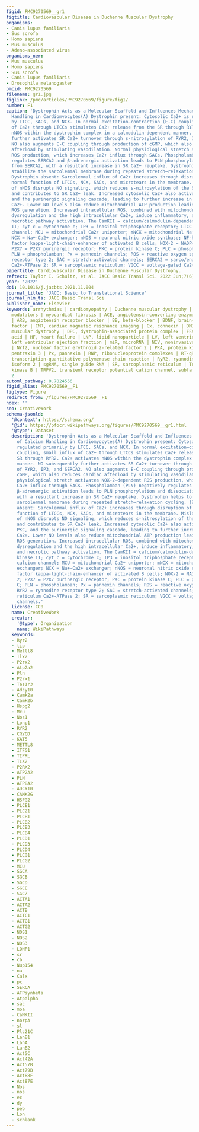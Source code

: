 ```yaml
---
figid: PMC9270569__gr1
figtitle: Cardiovascular Disease in Duchenne Muscular Dystrophy
organisms:
- Canis lupus familiaris
- Sus scrofa
- Homo sapiens
- Mus musculus
- Adeno-associated virus
organisms_ner:
- Mus musculus
- Homo sapiens
- Sus scrofa
- Canis lupus familiaris
- Drosophila melanogaster
pmcid: PMC9270569
filename: gr1.jpg
figlink: /pmc/articles/PMC9270569/figure/fig1/
number: F1
caption: 'Dystrophin Acts as a Molecular Scaffold and Influences Mechanisms of Calcium
  Handling in Cardiomyocytes(A) Dystrophin present: Cytosolic Ca2+ is regulated primarily
  by LTCC, SACs, and NCX. In normal excitation–contraction (E-C) coupling, small influx
  of Ca2+ through LTCCs stimulates Ca2+ release from the SR through RYR2. Ca2+ activates
  nNOS within the dystrophin complex in a calmodulin-dependent manner. NO subsequently
  further activates SR Ca2+ turnover through s-nitrosylation of RYR2, IP3, and SERCA2.
  NO also augments E-C coupling through production of cGMP, which also reduces cardiac
  afterload by stimulating vasodilation. Normal physiological stretch activates NOX-2–dependent
  ROS production, which increases Ca2+ influx through SACs. Phospholamban (PLN) negatively
  regulates SERCA2 and β-adrenergic activation leads to PLN phosphorylation and dissociation
  from SERCA2, with a resultant increase in SR Ca2+ reuptake. Dystrophin helps to
  stabilize the sarcolemmal membrane during repeated stretch–relaxation cycling. (B)
  Dystrophin absent: Sarcolemmal influx of Ca2+ increases through disruption of the
  normal function of LTCCs, NCX, SACs, and microtears in the membrane. Mislocalization
  of nNOS disrupts NO signaling, which reduces s-nitrosylation of the SR channels
  and contributes to SR Ca2+ leak. Increased cytosolic Ca2+ also actives CAMKII, PKC,
  and the purinergic signaling cascade, leading to further increase in intracellular
  Ca2+. Lower NO levels also reduce mitochondrial ATP production leading to increased
  ROS generation. Increased intracellular ROS, combined with mitochondrial energetics
  dysregulation and the high intracellular Ca2+, induce inflammatory, apoptotic, and
  necrotic pathway activation. The CamKII = calcium/calmodulin-dependent protein kinase
  II; cyt c = cytochrome c; IP3 = inositol triphosphate receptor; LTCC = L-type calcium
  channel; MCU = mitochondrial Ca2+ uniporter; mNCX = mitochondrial Na+-Ca2+ exchanger;
  NCX = Na+-Ca2+ exchanger; nNOS = neuronal nitric oxide synthase; NF-kB = nuclear
  factor kappa-light-chain-enhancer of activated B cells; NOX-2 = NADPH oxidase 2;
  P2X7 = P2X7 purinergic receptor; PKC = protein kinase C; PLC = phospholipase C;
  PLN = phospholamban; Px = pannexin channels; ROS = reactive oxygen species; RYR2 = ryanodine
  receptor type 2; SAC = stretch-activated channels; SERCA2 = sarco/endoplasmic reticulum
  Ca2+-ATPase 2; SR = sarcoplasmic reticulum; VGCC = voltage-gated Ca2+ channels.'
papertitle: Cardiovascular Disease in Duchenne Muscular Dystrophy.
reftext: Taylor I. Schultz, et al. JACC Basic Transl Sci. 2022 Jun;7(6):608-625.
year: '2022'
doi: 10.1016/j.jacbts.2021.11.004
journal_title: 'JACC: Basic to Translational Science'
journal_nlm_ta: JACC Basic Transl Sci
publisher_name: Elsevier
keywords: arrhythmias | cardiomyopathy | Duchenne muscular dystrophy | inflammatory
  modulators | myocardial fibrosis | ACE, angiotensin-converting enzyme | ApN, adiponectin
  | ARB, angiotensin receptor blocker | BB, beta-blocker | BDNF, brain-derived neurotrophic
  factor | CMR, cardiac magnetic resonance imaging | Cx, connexin | DMD, Duchenne
  muscular dystrophy | DPC, dystrophin-associated protein complex | FFA, free fatty
  acid | HF, heart failure | LNP, lipid nanoparticle | LV, left ventricular | LVEF,
  left ventricular ejection fraction | miR, microRNA | NIV, noninvasive ventilation
  | Nrf2, nuclear factor erythroid 2-related factor 2 | PKA, protein kinase A | PTX3,
  pentraxin 3 | Px, pannexin | RNP, ribonucleoprotein complexes | RT-qPCR, reverse
  transcription-quantitative polymerase chain reaction | RyR2, ryanodine receptor
  isoform 2 | sgRNA, single guide RNA | SR, sarcoplasmic reticulum | TrkB, tyrosine
  kinase B | TRPV2, transient receptor potential cation channel, subfamily V, member
  2
automl_pathway: 0.7024556
figid_alias: PMC9270569__F1
figtype: Figure
redirect_from: /figures/PMC9270569__F1
ndex: ''
seo: CreativeWork
schema-jsonld:
  '@context': https://schema.org/
  '@id': https://pfocr.wikipathways.org/figures/PMC9270569__gr1.html
  '@type': Dataset
  description: 'Dystrophin Acts as a Molecular Scaffold and Influences Mechanisms
    of Calcium Handling in Cardiomyocytes(A) Dystrophin present: Cytosolic Ca2+ is
    regulated primarily by LTCC, SACs, and NCX. In normal excitation–contraction (E-C)
    coupling, small influx of Ca2+ through LTCCs stimulates Ca2+ release from the
    SR through RYR2. Ca2+ activates nNOS within the dystrophin complex in a calmodulin-dependent
    manner. NO subsequently further activates SR Ca2+ turnover through s-nitrosylation
    of RYR2, IP3, and SERCA2. NO also augments E-C coupling through production of
    cGMP, which also reduces cardiac afterload by stimulating vasodilation. Normal
    physiological stretch activates NOX-2–dependent ROS production, which increases
    Ca2+ influx through SACs. Phospholamban (PLN) negatively regulates SERCA2 and
    β-adrenergic activation leads to PLN phosphorylation and dissociation from SERCA2,
    with a resultant increase in SR Ca2+ reuptake. Dystrophin helps to stabilize the
    sarcolemmal membrane during repeated stretch–relaxation cycling. (B) Dystrophin
    absent: Sarcolemmal influx of Ca2+ increases through disruption of the normal
    function of LTCCs, NCX, SACs, and microtears in the membrane. Mislocalization
    of nNOS disrupts NO signaling, which reduces s-nitrosylation of the SR channels
    and contributes to SR Ca2+ leak. Increased cytosolic Ca2+ also actives CAMKII,
    PKC, and the purinergic signaling cascade, leading to further increase in intracellular
    Ca2+. Lower NO levels also reduce mitochondrial ATP production leading to increased
    ROS generation. Increased intracellular ROS, combined with mitochondrial energetics
    dysregulation and the high intracellular Ca2+, induce inflammatory, apoptotic,
    and necrotic pathway activation. The CamKII = calcium/calmodulin-dependent protein
    kinase II; cyt c = cytochrome c; IP3 = inositol triphosphate receptor; LTCC = L-type
    calcium channel; MCU = mitochondrial Ca2+ uniporter; mNCX = mitochondrial Na+-Ca2+
    exchanger; NCX = Na+-Ca2+ exchanger; nNOS = neuronal nitric oxide synthase; NF-kB = nuclear
    factor kappa-light-chain-enhancer of activated B cells; NOX-2 = NADPH oxidase
    2; P2X7 = P2X7 purinergic receptor; PKC = protein kinase C; PLC = phospholipase
    C; PLN = phospholamban; Px = pannexin channels; ROS = reactive oxygen species;
    RYR2 = ryanodine receptor type 2; SAC = stretch-activated channels; SERCA2 = sarco/endoplasmic
    reticulum Ca2+-ATPase 2; SR = sarcoplasmic reticulum; VGCC = voltage-gated Ca2+
    channels.'
  license: CC0
  name: CreativeWork
  creator:
    '@type': Organization
    name: WikiPathways
  keywords:
  - Ryr2
  - tip
  - Mettl8
  - Tlx2
  - P2rx2
  - Atp2a2
  - Pln
  - P2rx1
  - Tas1r3
  - Adcy10
  - Camk2a
  - Camk2b
  - Hspg2
  - Mcu
  - Nos1
  - Lonp1
  - RYR2
  - CRYGD
  - KAT5
  - METTL8
  - ITFG1
  - TIPRL
  - TLX2
  - P2RX2
  - ATP2A2
  - PLN
  - ATP8A2
  - ADCY10
  - CAMK2G
  - HSPG2
  - PLCE1
  - PLCZ1
  - PLCB1
  - PLCB2
  - PLCB3
  - PLCB4
  - PLCD1
  - PLCD3
  - PLCD4
  - PLCG1
  - PLCG2
  - MCU
  - SGCA
  - SGCB
  - SGCD
  - SGCE
  - SGCZ
  - ACTA1
  - ACTA2
  - ACTB
  - ACTC1
  - ACTG1
  - ACTG2
  - NOS1
  - NOS2
  - NOS3
  - LONP1
  - sr
  - ca
  - Nup154
  - na
  - Calx
  - px
  - SERCA
  - ATPsynbeta
  - Atpalpha
  - sac
  - moa
  - CaMKII
  - norpA
  - sl
  - Plc21C
  - LanB1
  - LanA
  - LanB2
  - Act5C
  - Act42A
  - Act57B
  - Act79B
  - Act88F
  - Act87E
  - Nos
  - nos
  - ec
  - dy
  - peb
  - Lon
  - schlank
---
```

